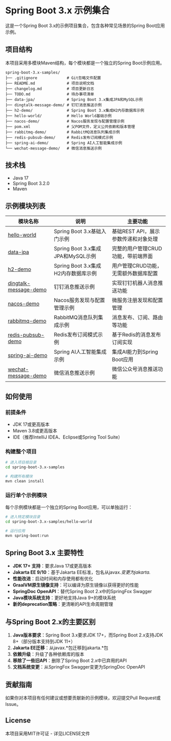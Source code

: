 # Spring Boot 3.x 示例集合

这是一个Spring Boot 3.x的示例项目集合，包含各种常见场景的Spring Boot应用示例。

## 项目结构
本项目采用多模块Maven结构，每个模块都是一个独立的Spring Boot示例应用。

```
spring-boot-3.x-samples/
├── .gitignore             # Git忽略文件配置
├── README.md              # 项目说明文档
├── changelog.md           # 项目更新日志
├── TODO.md                # 待办事项清单
├── data-jpa/              # Spring Boot 3.x集成JPA和MySQL示例
├── dingtalk-message-demo/ # 钉钉消息推送示例
├── h2-demo/               # Spring Boot 3.x集成H2内存数据库示例
├── hello-world/           # Hello World基础示例
├── nacos-demo/            # Nacos服务发现与配置管理示例
├── pom.xml                # 父POM文件，定义公共依赖和版本管理
├── rabbitmq-demo/         # RabbitMQ消息队列集成示例
├── redis-pubsub-demo/     # Redis发布订阅模式示例
├── spring-ai-demo/        # Spring AI人工智能集成示例
└── wechat-message-demo/   # 微信消息推送示例
```

## 技术栈
- Java 17
- Spring Boot 3.2.0
- Maven

## 示例模块列表
| 模块名称 | 说明 | 主要功能 |
|---------|------|---------|
| [hello-world](hello-world) | Spring Boot 3.x基础入门示例 | 基础REST API，展示参数传递和对象处理 |
| [data-jpa](data-jpa) | Spring Boot 3.x集成JPA和MySQL示例 | 完整的用户管理CRUD功能，带前端界面 |
| [h2-demo](h2-demo) | Spring Boot 3.x集成H2内存数据库示例 | 用户管理CRUD功能，无需额外数据库配置 |
| [dingtalk-message-demo](dingtalk-message-demo) | 钉钉消息推送示例 | 实现钉钉机器人消息推送功能 |
| [nacos-demo](nacos-demo) | Nacos服务发现与配置管理示例 | 微服务注册发现和配置管理 |
| [rabbitmq-demo](rabbitmq-demo) | RabbitMQ消息队列集成示例 | 消息发布、订阅、路由等功能 |
| [redis-pubsub-demo](redis-pubsub-demo) | Redis发布订阅模式示例 | 基于Redis的消息发布订阅实现 |
| [spring-ai-demo](spring-ai-demo) | Spring AI人工智能集成示例 | 集成AI能力到Spring Boot应用 |
| [wechat-message-demo](wechat-message-demo) | 微信消息推送示例 | 微信公众号消息推送功能 |

## 如何使用

### 前提条件
- JDK 17或更高版本
- Maven 3.8或更高版本
- IDE（推荐IntelliJ IDEA、Eclipse或Spring Tool Suite）

### 构建整个项目
```bash
# 进入项目根目录
cd spring-boot-3.x-samples

# 构建所有模块
mvn clean install
```

### 运行单个示例模块
每个示例模块都是一个独立的Spring Boot应用，可以单独运行：

```bash
# 进入特定模块目录
cd spring-boot-3.x-samples/hello-world

# 运行应用
mvn spring-boot:run
```

## Spring Boot 3.x 主要特性
- **JDK 17+ 支持**：要求Java 17或更高版本
- **Jakarta EE 9/10**：基于Jakarta EE标准，包名从javax.*变更为jakarta.*
- **性能改进**：启动时间和内存使用都有优化
- **GraalVM原生镜像支持**：可以编译为原生镜像以获得更好的性能
- **SpringDoc OpenAPI**：替代Spring Boot 2.x中的SpringFox Swagger
- **Java模块系统支持**：更好地支持Java 9+的模块系统
- **新的deprecation策略**：更清晰的API生命周期管理

## 与Spring Boot 2.x的主要区别
1. **Java版本要求**：Spring Boot 3.x要求JDK 17+，而Spring Boot 2.x支持JDK 8+（部分版本支持到JDK 11+）
2. **Jakarta EE迁移**：从javax.*包迁移到jakarta.*包
3. **依赖升级**：升级了各种依赖库的版本
4. **移除了一些旧API**：删除了Spring Boot 2.x中已弃用的API
5. **文档系统变更**：从SpringFox Swagger变更为SpringDoc OpenAPI

## 贡献指南
如果你对本项目有任何建议或想要贡献新的示例模块，欢迎提交Pull Request或Issue。

## License
本项目采用MIT许可证 - 详见LICENSE文件